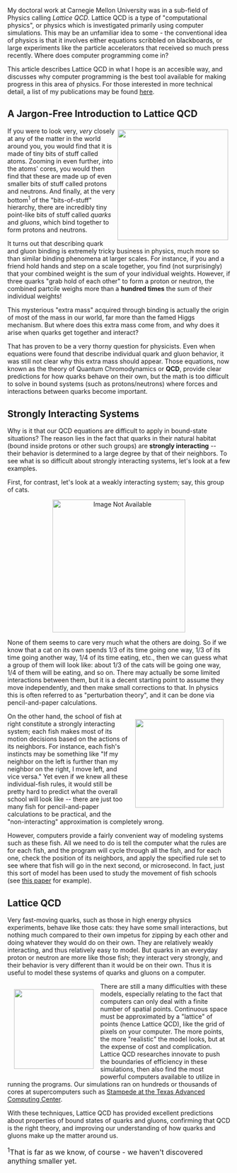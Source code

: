 My doctoral work at Carnegie Mellon University was in a sub-field of Physics calling *Lattice QCD*.
Lattice QCD is a type of "computational physics", or physics which is investigated primarily using computer simulations.
This may be an unfamiliar idea to some - the conventional idea of physics is that it involves either equations scribbled on blackboards, or large experiments like the particle accelerators that received so much press recently.
Where does computer programming come in?

This article describes Lattice QCD in what I hope is an accesible way, and discusses why computer programming is the best tool available for making progress in this area of physics.
For those interested in more technical detail, a list of my publications may be found [here](#).
<!-- To do; put in the actual link! -->

## A Jargon-Free Introduction to Lattice QCD

<img src="/img/blowups.gif" style="margin:5px;" align="right" width="250px"/>

If you were to look very, *very* closely at any of the matter in the world around you, you would find that it is made of tiny bits of stuff called atoms.
Zooming in even further, into the atoms' cores, you would then find that these are made up of even smaller bits of stuff called protons and neutrons.
And finally, at the very bottom<sup>1</sup> of the "bits-of-stuff" hierarchy, there are incredibly tiny point-like bits of stuff called *quarks* and *gluons*, which bind together to form protons and neutrons.

It turns out that describing quark and gluon binding is extremely tricky business in physics, much more so than similar binding phenomena at larger scales.
For instance, if you and a friend hold hands and step on a scale together, you find (not surprisingly) that your combined weight is the sum of your individual weights.
However, if three quarks "grab hold of each other" to form a proton or neutron, the combined partcile weighs more than a **hundred times** the sum of their individual weights!

This mysterious "extra mass" acquired through binding is actually the origin of most of the mass in our world, far more than the famed Higgs mechanism.
But where does this extra mass come from, and why does it arise when quarks get together and interact?

That has proven to be a very thorny question for physicists.
Even when equations were found that describe individual quark and gluon behavior, it was still not clear why this extra mass should appear.
Those equations, now known as the theory of Quantum Chromodynamics or **QCD**, provide clear predictions for how quarks behave on their own, but the math is too difficult to solve in bound systems (such as protons/neutrons) where forces and interactions between quarks become important.

## Strongly Interacting Systems

Why is it that our QCD equations are difficult to apply in bound-state situations?
The reason lies in the fact that quarks in their natural habitat (bound inside protons or other such groups) are **strongly interacting** -- their behavior is determined to a large degree by that of their neighbors.
To see what is so difficult about strongly interacting systems, let's look at a few examples.

First, for contrast, let's look at a weakly interacting system; say, this group of cats.

<div align="center">
<img src="/img/cats_together.jpg" alt="Image Not Available" style="" align="center" width="300px">
</div>

None of them seems to care very much what the others are doing.
So if we know that a cat on its own spends 1/3 of its time going one way, 1/3 of its time going another way, 1/4 of its time eating, etc., then we can guess what a group of them will look like: about 1/3 of the cats will be going one way, 1/4 of them will be eating, and so on.
There may actually be some limited interactions between them, but it is a decent starting point to assume they move independently, and then make small corrections to that.
In physics this is often referred to as "perturbation theory", and it can be done via pencil-and-paper calculations.

<img src="/img/fish_tornado_cropped.jpg" style="margin:15px" align="right" width="200px">

On the other hand, the school of fish at right constitute a strongly interacting system; each fish makes most of its motion decisions based on the actions of its neighbors.
For instance, each fish's instincts may be something like "If my neighbor on the left is further than my neighbor on the right, I move left, and vice versa."
Yet even if we knew all these individual-fish rules, it would still be pretty hard to predict what the overall school will look like -- there are just too many fish for pencil-and-paper calculations to be practical, and the "non-interacting" approximation is completely wrong.

However, computers provide a fairly convenient way of modeling systems such as these fish.
All we need to do is tell the computer what the rules are for each fish, and the program will cycle through all the fish, and for each one, check the position of its neighbors, and apply the specified rule set to see where that fish will go in the next second, or microsecond.
In fact, just this sort of model has been used to study the movement of fish schools (see <a href="http://www.sciencedirect.com/science/article/pii/S0022519305806812">this paper</a> for example).

## Lattice QCD

Very fast-moving quarks, such as those in high energy physics experiments, behave like those cats: they have some small interactions, but nothing much compared to their own impetus for zipping by each other and doing whatever they would do on their own.
They are relatively weakly interacting, and thus relatively easy to model.
But quarks in an everyday proton or neutron are more like those fish; they interact very strongly, and their behavior is very different than it would be on their own.
Thus it is useful to model these systems of quarks and gluons on a computer.

<img align="left" src="/img/lgt_sugar0.jpg" style="margin:15px" width="180px">

There are still a many difficulties with these models, especially relating to the fact that computers can only deal with a finite number of spatial points.
Continuous space must be approximated by a "lattice" of points (hence Lattice QCD), like the grid of pixels on your computer.
The more points, the more "realistic" the model looks, but at the expense of cost and complication.
Lattice QCD researches innovate to push the boundaries of efficiency in these simulations, then also find the most powerful computers available to utilize in running the programs.
Our simulations ran on hundreds or thousands of cores at supercomputers such as [Stampede at the Texas Advanced Computing Center](https://www.tacc.utexas.edu/stampede/).

With these techniques, Lattice QCD has provided excellent predictions about properties of bound states of quarks and gluons, confirming that QCD is the right theory, and improving our understanding of how quarks and gluons make up the matter around us.

<!-- Footnote Section -->
<font size="3">

<sup>1</sup>That is far as we know, of course - we haven't discovered anything smaller yet.

</font>
